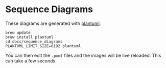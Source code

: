 # Sequence Diagrams

These diagrams are generated with [plantuml](http://plantuml.com/).

```
brew update
brew install plantuml
cd docs/sequence_diagrams
PLANTUML_LIMIT_SIZE=8192 plantuml
```

You can then edit the `.puml` files and the images will be live reloaded. This
can take a few seconds.
